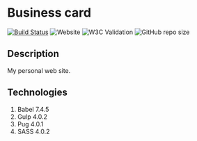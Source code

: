 # Business card
[![Build Status](https://travis-ci.org/fabasoad/business-card.svg?branch=master)](https://travis-ci.org/fabasoad/business-card) ![Website](https://img.shields.io/website?down_message=offline&up_message=online&url=https%3A%2F%2Ffabasoad.github.io%2Fbusiness-card%2F) ![W3C Validation](https://img.shields.io/w3c-validation/html?targetUrl=https%3A%2F%2Ffabasoad.github.io%2Fbusiness-card%2F) ![GitHub repo size](https://img.shields.io/github/repo-size/fabasoad/business-card)
## Description
My personal web site.
## Technologies
1. Babel 7.4.5
2. Gulp 4.0.2
3. Pug 4.0.1
4. SASS 4.0.2